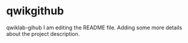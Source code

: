 # qwikgithub
qwiklab-gihub
I am editing the README file. Adding some more details about the project description.
